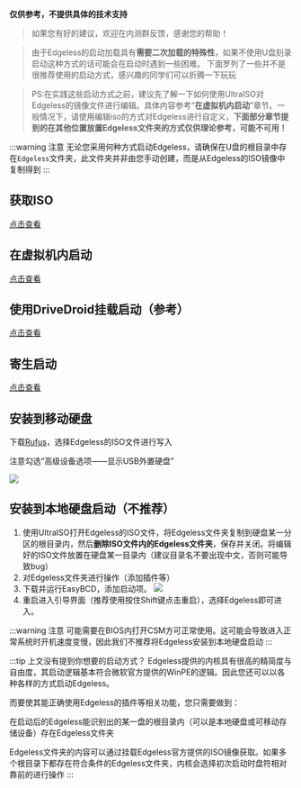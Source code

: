 **仅供参考，不提供具体的技术支持**

> 如果您有好的建议，欢迎在内测群反馈，感谢您的帮助！

> 由于Edgeless的启动加载具有**需要二次加载的特殊性**，如果不使用U盘刻录启动这种方式的话可能会在启动时遇到一些困难。
> 下面罗列了一些并不是很推荐使用的启动方式，感兴趣的同学们可以折腾一下玩玩

> PS:在实践这些启动方式之前，建议先了解一下如何使用UltraISO对Edgeless的镜像文件进行编辑。具体内容参考“**在虚拟机内启动**”章节。一般情况下，请使用编辑iso的方式对Edgeless进行自定义，**下面部分章节提到的在其他位置放置Edgeless文件夹的方式仅供理论参考，可能不可用！**

:::warning 注意
无论您采用何种方式启动Edgeless，请确保在U盘的根目录中存在`Edgeless`文件夹，此文件夹并非由您手动创建，而是从Edgeless的ISO镜像中复制得到
:::


## 获取ISO
[点击查看](../faq/getiso.md)


## 在虚拟机内启动
[点击查看](../develop/devenvironment.md)


## 使用DriveDroid挂载启动（参考）
[点击查看](https://www.coolapk.com/feed/11167765?shareKey=M2NmM2IyMjkzNjE1NWNhZGM0MTE~&shareUid=1077555&shareFrom=com.coolapk.market\_9.1-alpha3)

## 寄生启动
[点击查看](../playground/parasitism.md)



## 安装到移动硬盘
下载[Rufus](http://rufus.ie/)，选择Edgeless的ISO文件进行写入

注意勾选“高级设备选项——显示USB外置硬盘”

![](https://gitee.com/cnotech/edgeless-wiki-vuepress/raw/master/docs/images/QQpic20190816131311.png)



## 安装到本地硬盘启动（不推荐）
1. 使用UltraISO打开Edgeless的ISO文件，将Edgeless文件夹复制到硬盘某一分区的根目录内，然后**删除ISO文件内的Edgeless文件夹**，保存并关闭。将编辑好的ISO文件放置在硬盘某一目录内（建议目录名不要出现中文，否则可能导致bug）
2. 对Edgeless文件夹进行操作（添加插件等）
3. 下载并运行EasyBCD，添加启动项。
![](https://gitee.com/cnotech/edgeless-wiki-vuepress/raw/master/docs/images/EasyBCD.jpg)
4. 重启进入引导界面（推荐使用按住Shift键点击重启），选择Edgeless即可进入。

:::warning 注意
可能需要在BIOS内打开CSM方可正常使用。这可能会导致进入正常系统时开机速度变慢，因此我们不推荐将Edgeless安装到本地硬盘启动
:::





:::tip 上文没有提到你想要的启动方式？
Edgeless提供的内核具有很高的精简度与自由度，其启动逻辑基本符合微软官方提供的WinPE的逻辑。因此您还可以以各种各样的方式启动Edgeless。

而要使其能正确使用Edgeless的插件等相关功能，您只需要做到：

在启动后的Edgeless能识别出的某一盘的根目录内（可以是本地硬盘或可移动存储设备）存在Edgeless文件夹

Edgeless文件夹的内容可以通过挂载Edgeless官方提供的ISO镜像获取。如果多个根目录下都存在符合条件的Edgeless文件夹，内核会选择初次启动时盘符相对靠前的进行操作
:::